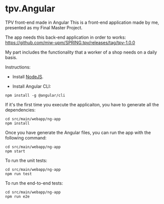 # tpv.Angular
TPV front-end made in Angular
This is a front-end application made by me, presented as my Final Master Project.

The app needs this back-end application in order to works:
https://github.com/miw-upm/SPRING.tpv/releases/tag/tpv-1.0.0

My part includes the functionality that a worker of a shop needs on a daily basis.

Instructions:


* Install [NodeJS](https://nodejs.org/en/download/).


* Install Angular CLI:
```
npm install -g @angular/cli
```

If it's the first time you execute the applicaiton, you have to generate all the dependencies:

```
cd src/main/webapp/ng-app
npm install
```

Once you have generate the Angular files, you can run the app with the following command:

```
cd src/main/webapp/ng-app
npm start
```
To run the unit tests:
```
cd src/main/webapp/ng-app
npm run test
```

To run the end-to-end tests:
```
cd src/main/webapp/ng-app
npm run e2e
```
